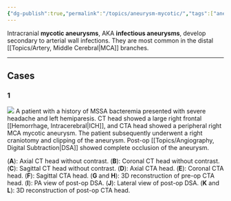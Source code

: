 ```yaml
---
{"dg-publish":true,"permalink":"/topics/aneurysm-mycotic/","tags":["aneurysm"],"created":"2023-12-23T14:19:50.000-08:00","updated":"2023-12-24T21:52:24.000-08:00"}
---
```



Intracranial **mycotic aneurysms**, AKA **infectious aneurysms**, develop secondary to arterial wall infections. They are most common in the distal [[Topics/Artery, Middle Cerebral\|MCA]] branches.

---

## Cases

### 1

![](https://i.imgur.com/Yc9ElJG.jpg)
A patient with a history of MSSA bacteremia presented with severe headache and left hemiparesis. CT head showed a large right frontal [[Hemorrhage, Intracerebral\|ICH]], and CTA head showed a peripheral right MCA mycotic aneurysm. The patient subsequently underwent a right craniotomy and clipping of the aneurysm. Post-op [[Topics/Angiography, Digital Subtraction\|DSA]] showed complete occlusion of the aneurysm.

(**A**): Axial CT head without contrast.
(**B**): Coronal CT head without contrast.
(**C**): Sagittal CT head without contrast.
(**D**): Axial CTA head.
(**E**): Coronal CTA head.
(**F**): Sagittal CTA head.
(**G** and **H**): 3D reconstruction of pre-op CTA head.
(**I**): PA view of post-op DSA.
(**J**): Lateral view of post-op DSA.
(**K** and **L**): 3D reconstruction of post-op CTA head.